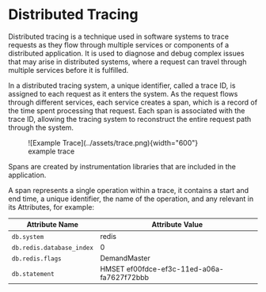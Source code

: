 # Distributed Tracing

Distributed tracing is a technique used in software systems to trace requests as they flow through multiple services or components of a distributed application. It is used to diagnose and debug complex issues that may arise in distributed systems, where a request can travel through multiple services before it is fulfilled.

In a distributed tracing system, a unique identifier, called a trace ID, is assigned to each request as it enters the system. As the request flows through different services, each service creates a span, which is a record of the time spent processing that request. Each span is associated with the trace ID, allowing the tracing system to reconstruct the entire request path through the system.

<figure markdown>
  ![Example Trace](../assets/trace.png){width="600"}
  <figcaption>example trace</figcaption>
</figure>

Spans are created by instrumentation libraries that are included in the application.

A span represents a single operation within a trace,
it contains a start and end time, a unique identifier, the name of the operation, and any relevant in its Attributes, for example:

| Attribute Name            | Attribute Value                            |
| ------------------------- | ------------------------------------------ |
| `db.system`               | redis                                      |
| `db.redis.database_index` | 0                                          |
| `db.redis.flags`          | DemandMaster                               |
| `db.statement`            | HMSET ef00fdce-ef3c-11ed-a06a-fa7627f72bbb |
